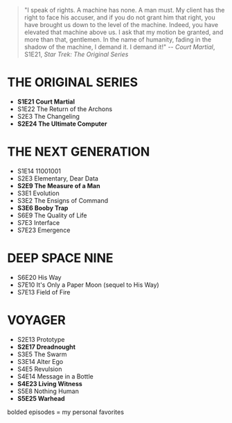 > "I speak of rights. A machine has none. A man must. My client has the right to face his accuser, and if you do not grant him that right, you have brought us down to the level of the machine. Indeed, you have elevated that machine above us. I ask that my motion be granted, and more than that, gentlemen. In the name of humanity, fading in the shadow of the machine, I demand it. I demand it!" -- *Court Martial*, S1E21, *Star Trek: The Original Series*

# THE ORIGINAL SERIES

* **S1E21 Court Martial**
* S1E22 The Return of the Archons
* S2E3  The Changeling
* **S2E24 The Ultimate Computer**

# THE NEXT GENERATION

* S1E14 11001001
* S2E3  Elementary, Dear Data
* **S2E9  The Measure of a Man**
* S3E1  Evolution
* S3E2  The Ensigns of Command
* **S3E6  Booby Trap**
* S6E9  The Quality of Life
* S7E3  Interface
* S7E23 Emergence

# DEEP SPACE NINE

* S6E20 His Way
* S7E10 It's Only a Paper Moon (sequel to His Way)
* S7E13 Field of Fire

# VOYAGER

* S2E13 Prototype
* **S2E17 Dreadnought**
* S3E5 The Swarm
* S3E14 Alter Ego
* S4E5  Revulsion
* S4E14 Message in a Bottle
* **S4E23 Living Witness**
* S5E8  Nothing Human
* **S5E25 Warhead**

bolded episodes = my personal favorites


